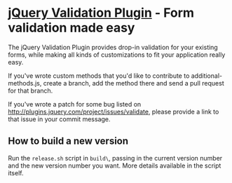 [jQuery Validation Plugin](http://bassistance.de/jquery-plugins/jquery-plugin-validation/) - Form validation made easy
================================

The jQuery Validation Plugin provides drop-in validation for your existing forms, while making all kinds of customizations to fit your application really easy.

If you've wrote custom methods that you'd like to contribute to additional-methods.js, create a branch, add the method there and send a pull request for that branch.

If you've wrote a patch for some bug listed on http://plugins.jquery.com/project/issues/validate, please provide a link to that issue in your commit message.

How to build a new version
---

Run the `release.sh` script in `build\`, passing in the current version number and the new version number you want. More details available in the script itself.
